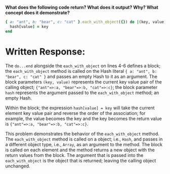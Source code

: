 **What does the following code return? What does it output? Why? What concept does it demonstrate?**

```ruby
{ a: "ant", b: "bear", c: "cat" }.each_with_object({}) do |(key, value), hash|
  hash[value] = key
end
```
# Written Response:

The `do...end` alongside the `each_with_object` on lines 4-6 defines a block; the `each_with_object` method is called on the Hash literal `{ a: "ant", b: "bear", c: "cat" }` and passes an empty Hash to it as an argument. The block parameters `(key, value)` represents the current key value pair of the calling object; `{"ant"=>:a, "bear"=>:b, "cat"=>:c}`; the block parameter `hash` represents the argument passed to the `each_with_object` method; an empty Hash.

Within the block; the expression `hash[value] = key` will take the current element key value pair and reverse the order of the association; for example, the value becomes the key and the key becomes the return value is `{"ant"=>:a, "bear"=>:b, "cat"=>:c}`.

This problem demonstrates the behavior of the `each_with_object` method. The `each_with_object` method is called on a object; i.e., `Hash`, and passes in a different object type, i.e., `Array`, as an argument to the method. The block is called on each element and the method returns a new object with the return values from the block. The argument that is passed into the `each_with_object` is the object that is returned; leaving the calling object unchanged.